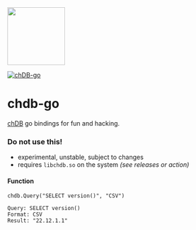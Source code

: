 <a href="https://chdb.fly.dev" target="_blank">
  <img src="https://user-images.githubusercontent.com/1423657/232511039-480548f7-2e51-4a33-949b-15e0a2a79d9c.png" width=130 />
</a>

[![chDB-go](https://github.com/metrico/chdb-go/actions/workflows/chdb.yml/badge.svg)](https://github.com/metrico/chdb-go/actions/workflows/chdb.yml)

# chdb-go
[chDB](https://github.com/auxten/chdb) go bindings for fun and hacking.

### Do not use this!

- experimental, unstable, subject to changes
- requires `libchdb.so` on the system _(see releases or action)_

#### Function
```
chdb.Query("SELECT version()", "CSV")
```
```
Query: SELECT version()
Format: CSV
Result: "22.12.1.1"
```
